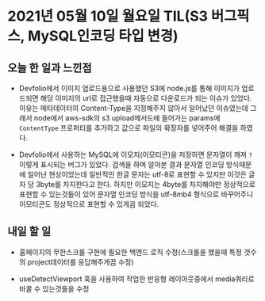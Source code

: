 # 2021년 05월 10일 월요일 TIL(S3 버그픽스, MySQL인코딩 타입 변경)

## 오늘 한 일과 느낀점
- Devfolio에서 이미지 업로드용으로 사용했던 S3에 node.js를 통해 이미지가 업로드되면 해당 이미지의 url로 접근했을때 자동으로 다운로드가 되는 이슈가 있었다. 이유는 메타데이터의 Content-Type을 지정해주지 않아서 일어났던 이슈였는데 그래서 node에서 aws-sdk의 s3 upload메서드에 들어가는 params에 `ContentType` 프로퍼티를 추가하고 값으로 파일의 확장자를 넣어주어 해결을 하였다.

- Devfolio에서 사용하는 MySQL에 이모지(이모티콘)을 저장하면 문자열이 깨져 `?`이렇게 표시되는 버그가 있었다. 검색을 하며 알아본 결과 문자열 인코딩 방식때문에 일어난 현상이었는데 일반적인 한글 문자는 utf-8로 표현할 수 있지만 이것은 글자 당 3byte를 차지한다고 한다. 하지만 이모지는 4byte를 차지해야만 정상적으로 표현할 수 있는것들이 있어 문자열 인코딩 방식을 utf-8mb4 형식으로 바꾸어주니 이모티콘도 정상적으로 표현할 수 있게끔 되었다.

## 내일 할 일
- 홈페이지의 무한스크롤 구현에 필요한 백엔드 로직 수정(스크롤을 했을때 특정 갯수의 project데이터를 응답해주게끔 수정)

- useDetectViewport 훅을 사용하여 작업한 반응형 레이아웃중에서 media쿼리로 바꿀 수 있는것들을 수정